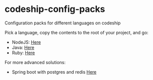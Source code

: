 # codeship-config-packs
Configuration packs for different languages on codeship

Pick a language, copy the contents to the root of your project, and go: 

* NodeJS: <a href='packs/nodejs'>Here</a>
* Java: <a href='packs/java'>Here</a>
* Ruby: <a href='packs/java'>Here</a>

For more advanced solutions: 
* Spring boot with postgres and redis <a href='packs/spring-redis-postgres'>Here</a>
